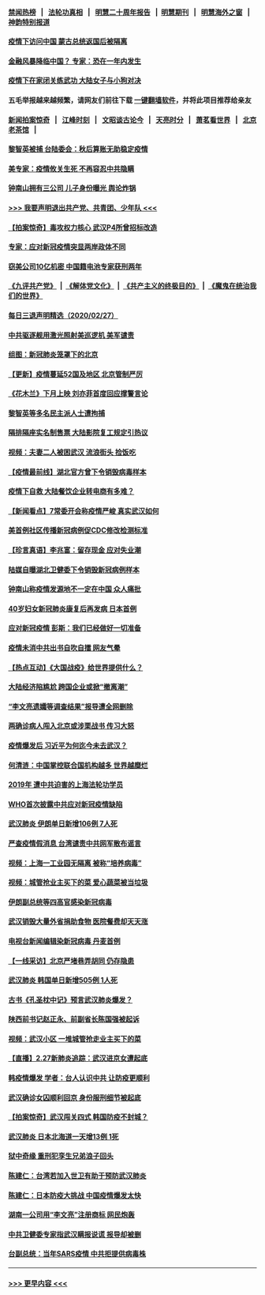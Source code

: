#### [禁闻热榜](热点新闻.md?=0)  &nbsp;&nbsp;|&nbsp;&nbsp; [法轮功真相](https://github.com/gfw-breaker/truth/blob/master/README.md?=0) &nbsp;&nbsp;|&nbsp;&nbsp; [明慧二十周年报告](https://github.com/gfw-breaker/mh-reports/blob/master/README.md?=0) &nbsp;&nbsp;|&nbsp;&nbsp;[明慧期刊](https://github.com/gfw-breaker/mh-qikan) &nbsp;&nbsp;|&nbsp;&nbsp; [明慧海外之窗](https://github.com/gfw-breaker/mh-news/blob/master/README.md?=0) &nbsp;&nbsp;|&nbsp;&nbsp; [神韵特别报道](https://github.com/gfw-breaker/mh-news/blob/master/shenyun.md?=0)
#### [疫情下访问中国 蒙古总统返国后被隔离](../pages/nsc413/n11902769.md?t=02282002) 
#### [金融风暴降临中国？ 专家：恐在一年内发生](../pages/nsc413/n11892740.md?t=02282002) 
#### [疫情下在家闭关练武功 大陆女子与小狗对决](../pages/nsc413/n11902416.md?t=02282002) 
#### 五毛举报越来越频繁，请网友们前往下载 [一键翻墙软件](https://github.com/gfw-breaker/ssr-accounts)，并将此项目推荐给亲友
#### [新闻拍案惊奇](https://github.com/gfw-breaker/banned-news/blob/master/pages/link4.md) &nbsp;&nbsp;|&nbsp;&nbsp; [江峰时刻](https://github.com/gfw-breaker/banned-news/blob/master/pages/link4.md) &nbsp;&nbsp;|&nbsp;&nbsp; [文昭谈古论今](https://github.com/gfw-breaker/banned-news/blob/master/pages/link4.md) &nbsp;&nbsp;|&nbsp;&nbsp; [天亮时分](https://github.com/gfw-breaker/banned-news/blob/master/pages/link4.md) &nbsp;&nbsp;|&nbsp;&nbsp; [萧茗看世界](https://github.com/gfw-breaker/banned-news/blob/master/pages/link4.md) &nbsp;&nbsp;|&nbsp;&nbsp; [北京老茶馆](https://github.com/gfw-breaker/banned-news/blob/master/pages/link4.md) &nbsp;&nbsp;|&nbsp;&nbsp; 
#### [黎智英被捕 台陆委会：秋后算账无助稳定疫情](../pages/nsc413/n11902377.md?t=02282002) 
#### [美专家：疫情攸关生死 不再容忍中共隐瞒](../pages/nsc413/n11901694.md?t=02282002) 
#### [钟南山拥有三公司 儿子身份曝光 舆论炸锅](../pages/nsc413/n11902030.md?t=02282002) 
#### [>>> 我要声明退出共产党、共青团、少年队 <<<](https://github.com/begood0513/goodnews/blob/master/quit/letter.md) 
#### [【拍案惊奇】毒攻权力核心 武汉P4所曾招标改造](../pages/nsc413/n11901952.md?t=02282002) 
#### [专家：应对新冠疫情突显两岸政体不同](../pages/nsc413/n11902020.md?t=02282002) 
#### [窃美公司10亿机密 中国籍电池专家获刑两年](../pages/nsc413/n11901996.md?t=02282002) 
#### [《九评共产党》](https://github.com/begood0513/9ping.md/blob/master/README.md) &nbsp;|&nbsp; [《解体党文化》](../../../../jtdwh.md/blob/master/README.md)  &nbsp;|&nbsp; [《共产主义的终极目的》](../../../../gczydzjmd.md/blob/master/README.md) &nbsp;|&nbsp; [《魔鬼在统治我们的世界》](../../../../mgztzwmdsj.md/blob/master/README.md) 
#### [每日三退声明精选（2020/02/27）](../pages/nsc413/n11902049.md?t=02282002) 
#### [中共驱逐舰用激光照射美巡逻机 美军谴责](../pages/nsc413/n11901964.md?t=02282002) 
#### [组图：新冠肺炎笼罩下的北京](../pages/nsc413/n11901202.md?t=02282002) 
#### [【更新】疫情蔓延52国及地区 北京管制严厉](../pages/nsc413/n11890652.md?t=02282002) 
#### [《花木兰》下月上映 刘亦菲首度回应撑警言论](../pages/nsc413/n11901457.md?t=02282002) 
#### [黎智英等多名民主派人士遭拘捕](../pages/nsc413/n11901691.md?t=02282002) 
#### [隔排隔座实名制售票 大陆影院复工规定引热议](../pages/nsc413/n11900987.md?t=02282002) 
#### [视频：夫妻二人被困武汉 流浪街头 捡饭吃](../pages/nsc413/n11901581.md?t=02282002) 
#### [【疫情最前线】湖北官方曾下令销毁病毒样本](../pages/nsc413/n11901518.md?t=02282002) 
#### [疫情下自救 大陆餐饮企业转电商有多难？](../pages/nsc413/n11901489.md?t=02282002) 
#### [【新闻看点】7常委开会称疫情严峻 真实武汉如何](../pages/nsc413/n11900820.md?t=02282002) 
#### [美首例社区传播新冠病例促CDC修改检测标准](../pages/nsc413/n11901490.md?t=02282002) 
#### [【珍言真语】李兆富：留存现金 应对失业潮](../pages/nsc413/n11901448.md?t=02282002) 
#### [陆媒自曝湖北卫健委下令销毁新冠病例样本](../pages/nsc413/n11901107.md?t=02282002) 
#### [钟南山称疫情发源地不一定在中国 众人痛批](../pages/nsc413/n11901257.md?t=02282002) 
#### [40岁妇女新冠肺炎康复后再发病 日本首例](../pages/nsc413/n11901341.md?t=02282002) 
#### [应对新冠疫情 彭斯：我们已经做好一切准备](../pages/nsc413/n11901268.md?t=02282002) 
#### [疫情未消中共出书自吹自擂 网友气晕](../pages/nsc413/n11901300.md?t=02282002) 
#### [【热点互动】《大国战疫》给世界提供什么？](../pages/nsc413/n11901312.md?t=02282002) 
#### [大陆经济陷尴尬 跨国企业或掀“撤离潮”](../pages/nsc413/n11901126.md?t=02282002) 
#### [“李文亮遗孀等调查结果”报导遭全网删除](../pages/nsc413/n11901150.md?t=02282002) 
#### [两确诊病人闯入北京或涉栗战书 传习大怒](../pages/nsc413/n11901180.md?t=02282002) 
#### [疫情爆发后 习近平为何迄今未去武汉？](../pages/nsc413/n11900728.md?t=02282002) 
#### [何清涟：中国掌控联合国机构越多 世界越糜烂](../pages/nsc413/n11901020.md?t=02282002) 
#### [2019年 遭中共迫害的上海法轮功学员](../pages/nsc413/n11900714.md?t=02282002) 
#### [WHO首次披露中共应对新冠疫情缺陷](../pages/nsc413/n11900978.md?t=02282002) 
#### [武汉肺炎 伊朗单日新增106例 7人死](../pages/nsc413/n11900839.md?t=02282002) 
#### [严查疫情假消息 台湾谴责中共网军散布谣言](../pages/nsc413/n11900739.md?t=02282002) 
#### [视频：上海一工业园无隔离 被称“培养病毒”](../pages/nsc413/n11900765.md?t=02282002) 
#### [视频：城管抢业主买下的菜 爱心蔬菜被当垃圾](../pages/nsc413/n11900620.md?t=02282002) 
#### [伊朗副总统等四高官感染新冠病毒](../pages/nsc413/n11900818.md?t=02282002) 
#### [武汉销毁大量外省捐助食物 医院餐费却天天涨](../pages/nsc413/n11900633.md?t=02282002) 
#### [电视台新闻编辑染新冠病毒 丹麦首例](../pages/nsc413/n11900794.md?t=02282002) 
#### [【一线采访】北京严堵巷弄胡同 仍存隐患](../pages/nsc413/n11900723.md?t=02282002) 
#### [武汉肺炎 韩国单日新增505例 1人死](../pages/nsc413/n11900450.md?t=02282002) 
#### [古书《孔圣枕中记》预言武汉肺炎爆发？](../pages/nsc413/n11899892.md?t=02282002) 
#### [陕西前书记赵正永、前副省长陈国强被起诉](../pages/nsc413/n11900182.md?t=02282002) 
#### [视频：武汉小区 一堆城管抢走业主买下的菜](../pages/nsc413/n11900618.md?t=02282002) 
#### [【直播】2.27新肺炎追踪：武汉进京女遭起底](../pages/nsc413/n11900415.md?t=02282002) 
#### [韩疫情爆发 学者：台人认识中共 让防疫更顺利](../pages/nsc413/n11900509.md?t=02282002) 
#### [武汉确诊女囚顺利回京 身份服刑细节被起底](../pages/nsc413/n11900305.md?t=02282002) 
#### [【拍案惊奇】武汉闯关四式 韩国防疫不封城？](../pages/nsc413/n11899370.md?t=02282002) 
#### [武汉肺炎 日本北海道一天增13例 1死](../pages/nsc413/n11900329.md?t=02282002) 
#### [狱中奇缘  重刑犯孪生兄弟浪子回头](../pages/nsc413/n11898373.md?t=02282002) 
#### [陈建仁：台湾若加入世卫有助于预防武汉肺炎](../pages/nsc413/n11899571.md?t=02282002) 
#### [陈建仁：日本防疫大挑战 中国疫情爆发太快](../pages/nsc413/n11900169.md?t=02282002) 
#### [湖南一公司用“李文亮”注册商标 网民炮轰](../pages/nsc413/n11899932.md?t=02282002) 
#### [中共卫健委专家指武汉瞒报说谎 报导却被删](../pages/nsc413/n11899565.md?t=02282002) 
#### [台副总统：当年SARS疫情 中共拒提供病毒株](../pages/nsc413/n11899641.md?t=02282002) 

----
#### [ >>> 更早内容 <<< ](../indexes/nsc413-earlier.md)
